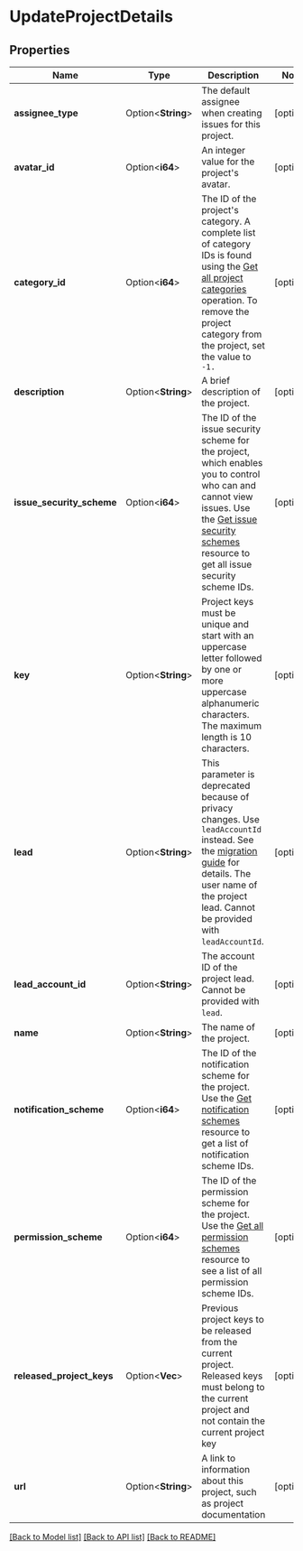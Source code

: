 # UpdateProjectDetails

## Properties

Name | Type | Description | Notes
------------ | ------------- | ------------- | -------------
**assignee_type** | Option<**String**> | The default assignee when creating issues for this project. | [optional]
**avatar_id** | Option<**i64**> | An integer value for the project's avatar. | [optional]
**category_id** | Option<**i64**> | The ID of the project's category. A complete list of category IDs is found using the [Get all project categories](#api-rest-api-3-projectCategory-get) operation. To remove the project category from the project, set the value to `-1.` | [optional]
**description** | Option<**String**> | A brief description of the project. | [optional]
**issue_security_scheme** | Option<**i64**> | The ID of the issue security scheme for the project, which enables you to control who can and cannot view issues. Use the [Get issue security schemes](#api-rest-api-3-issuesecurityschemes-get) resource to get all issue security scheme IDs. | [optional]
**key** | Option<**String**> | Project keys must be unique and start with an uppercase letter followed by one or more uppercase alphanumeric characters. The maximum length is 10 characters. | [optional]
**lead** | Option<**String**> | This parameter is deprecated because of privacy changes. Use `leadAccountId` instead. See the [migration guide](https://developer.atlassian.com/cloud/jira/platform/deprecation-notice-user-privacy-api-migration-guide/) for details. The user name of the project lead. Cannot be provided with `leadAccountId`. | [optional]
**lead_account_id** | Option<**String**> | The account ID of the project lead. Cannot be provided with `lead`. | [optional]
**name** | Option<**String**> | The name of the project. | [optional]
**notification_scheme** | Option<**i64**> | The ID of the notification scheme for the project. Use the [Get notification schemes](#api-rest-api-3-notificationscheme-get) resource to get a list of notification scheme IDs. | [optional]
**permission_scheme** | Option<**i64**> | The ID of the permission scheme for the project. Use the [Get all permission schemes](#api-rest-api-3-permissionscheme-get) resource to see a list of all permission scheme IDs. | [optional]
**released_project_keys** | Option<**Vec<String>**> | Previous project keys to be released from the current project. Released keys must belong to the current project and not contain the current project key | [optional]
**url** | Option<**String**> | A link to information about this project, such as project documentation | [optional]

[[Back to Model list]](../README.md#documentation-for-models) [[Back to API list]](../README.md#documentation-for-api-endpoints) [[Back to README]](../README.md)



